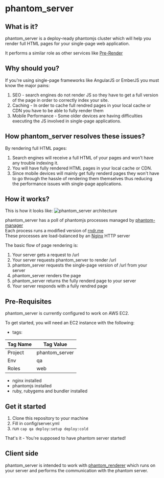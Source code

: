 # phantom_server

## What is it?

phantom_server is a deploy-ready phantomjs cluster which will help you render
full HTML pages for your single-page web application.

It performs a similar role as other services like [Pre-Render](https://prerender.io/)

## Why should you?

If you're using single-page frameworks like AngularJS or EmberJS you must know
the major pains:

1. SEO - search engines do not render JS so they have to get a full version of
   the page in order to correctly index your site.
2. Caching - In order to cache full rendred pages in your local cache or CDN
   you have to be able to fully render them
3. Mobile Performance - Some older devices are having difficulties executing
   the JS involved in single-page applications.

## How phantom_server resolves these issues?

By rendering full HTML pages:

1. Search engines will receive a full HTML of your pages and won't have any
   trouble indexing it.
2. You will have fully rendered HTML pages in your local cache or CDN.
3. Since mobile devices will mainly get fully renderd pages they won't have to
   go through the hassle of rendering them themselves thus reducing the
   performance issues with single-page applications.

## How it works?

This is how it looks like:
![phantom_server architecture](http://s30.postimg.org/tak0r6czl/Phantom_Server_Architecture.png)

phantom_server has a poll of phantomjs processes managed by [phantom-manager](https://github.com/FTBpro/phantom-manager)  
Each process runs a modified version of [rndr.me](https://github.com/jed/rndr.me)  
These processes are load-balanced by an [Nginx](http://nginx.com/) HTTP server  

The basic flow of page rendering is:

1. Your server gets a request to /url
2. Your server requests phantom_server to render /url
3. phantom_server requests the single-page version of /url from your server
4. phantom_server renders the page
5. phantom_server returns the fully renderd page to your server
6. Your server responds with a fully rendred page

## Pre-Requisites

phantom_server is currently configured to work on AWS EC2.

To get started, you will need an EC2 instance with the following:
  * tags:

  | Tag Name      | Tag Value   
  | ------------- | -------------
  | Project       | phantom_server
  | Env           | qa      
  | Roles         | web 

  * nginx installed
  * phantomjs installed
  * ruby, rubygems and bundler installed

## Get it started

1. Clone this repository to your machine
2. Fill in config/server.yml
3. run `cap qa deploy:setup deploy:cold`

That's it - You're supposed to have phantom server started!

## Client side

phantom_server is intended to work with [phantom_renderer](https://github.com/FTBpro/phantom_renderer)
which runs on your server and performs the communication with the phantom server.



